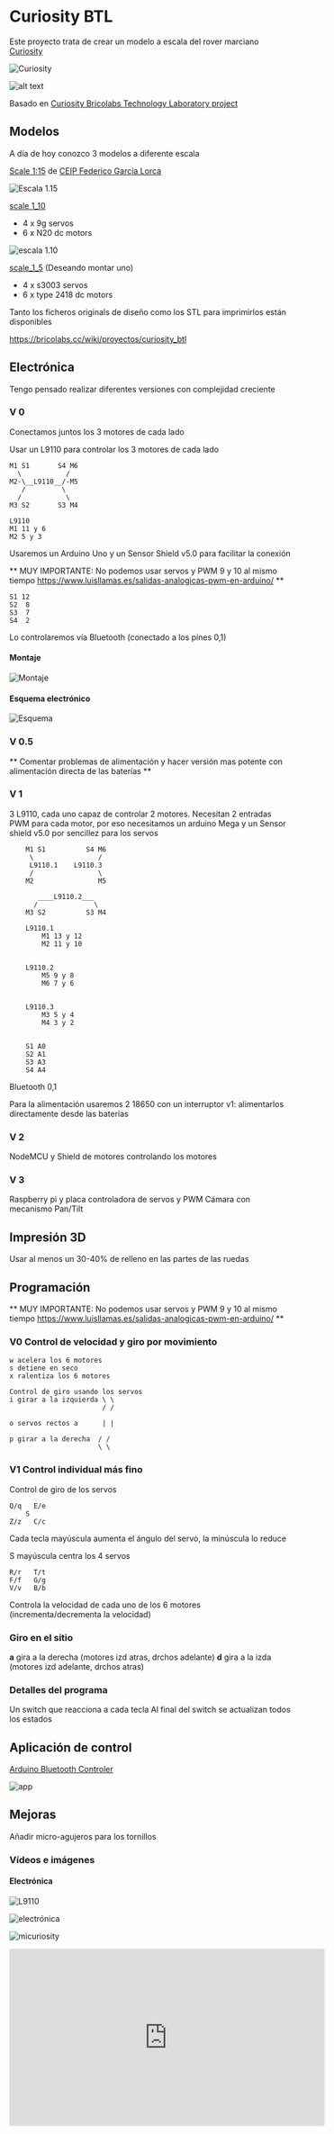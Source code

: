 # Curiosity BTL

Este proyecto trata de crear un modelo a escala del rover marciano [Curiosity](https://en.wikipedia.org/wiki/Curiosity_(rover))

![Curiosity](https://upload.wikimedia.org/wikipedia/commons/thumb/f/f3/Curiosity_Self-Portrait_at_%27Big_Sky%27_Drilling_Site.jpg/260px-Curiosity_Self-Portrait_at_%27Big_Sky%27_Drilling_Site.jpg)

![alt text](https://github.com/felixstdp/curiosity_btl/raw/master/randall_munroe_curiosity.jpg)

Basado en  [Curiosity Bricolabs Technology Laboratory project](https://bricolabs.cc/wiki/proyectos/curiosity_btl)

## Modelos

A día de hoy conozco 3 modelos a diferente escala

[Scale 1:15](https://www.thingiverse.com/thing:3432863) de [CEIP Federico García Lorca](http://unblogfantasticoenguevejar.blogspot.com/)

![Escala 1.15](https://cdn.thingiverse.com/renders/8c/d8/23/7b/d2/31d51dae61ead87122333f0cf6d42c45_preview_featured.jpg)

[scale 1_10](https://github.com/felixstdp/curiosity_btl/tree/master/scale_1_10)
- 4 x 9g servos
- 6 x N20 dc motors

![escala 1.10](https://bricolabs.cc/wiki/_media/proyectos/curiosity/curiosity_1_800.jpg?w=800&tok=0070ac)

[scale_1_5](https://github.com/felixstdp/curiosity_btl/tree/master/scale_1_5) (Deseando montar uno)
- 4 x s3003 servos
- 6 x type 2418 dc motors

Tanto los ficheros originals de diseño como los STL para imprimirlos están disponibles

https://bricolabs.cc/wiki/proyectos/curiosity_btl


## Electrónica

Tengo pensado realizar diferentes versiones con complejidad creciente

### V 0

Conectamos juntos los 3 motores de cada lado

Usar un L9110  para controlar los 3 motores de cada lado

    M1 S1       S4 M6
      \           /
    M2-\__L9110__/-M5
       /         \
      /           \
    M3 S2       S3 M4

    L9110
    M1 11 y 6
    M2 5 y 3

Usaremos un Arduino Uno y un Sensor Shield v5.0 para facilitar la conexión

** MUY IMPORTANTE: No podemos usar servos y PWM 9 y 10 al mismo tiempo https://www.luisllamas.es/salidas-analogicas-pwm-en-arduino/ **


    S1 12
    S2  8
    S3  7
    S4  2


Lo controlaremos vía Bluetooth  (conectado a los pines 0,1)

#### Montaje

![Montaje](https://github.com/javacasm/curiosity_btl/raw/master/images/Curiosity_v1_bb.png)

#### Esquema electrónico

![Esquema](https://github.com/javacasm/curiosity_btl/raw/master/images/Curiosity_v1_esquematico.png)

###  V 0.5

** Comentar problemas de alimentación y hacer versión mas potente con alimentación directa de las baterías **



### V 1

3 L9110, cada uno capaz de controlar 2 motores. Necesitan 2 entradas PWM para cada motor, por eso necesitamos un arduino Mega y un Sensor shield v5.0 por sencillez para los servos


        M1 S1          S4 M6
         \                /
         L9110.1    L9110.3
         /                \
        M2                M5

           ____L9110.2___    
          /              \  
        M3 S2          S3 M4

        L9110.1
            M1 13 y 12
            M2 11 y 10


        L9110.2
            M5 9 y 8
            M6 7 y 6


        L9110.3
            M3 5 y 4
            M4 3 y 2


        S1 A0
        S2 A1
        S3 A3
        S4 A4


Bluetooth 0,1

Para la alimentación usaremos 2 18650 con un interruptor
v1: alimentarlos directamente desde las baterías

### V 2

NodeMCU y Shield de motores controlando los motores


### V 3

Raspberry pi y placa controladora de servos y PWM
Cámara con mecanismo Pan/Tilt

## Impresión 3D

Usar al menos un 30-40% de relleno en las partes de las ruedas

## Programación

** MUY IMPORTANTE: No podemos usar servos y PWM 9 y 10 al mismo tiempo https://www.luisllamas.es/salidas-analogicas-pwm-en-arduino/ **

### V0 Control de velocidad y giro por movimiento
    w acelera los 6 motores
    s detiene en seco
    x ralentiza los 6 motores

    Control de giro usando los servos
    i girar a la izquierda \ \
                           / /

    o servos rectos a      | |

    p girar a la derecha  / /
                          \ \

### V1 Control individual más fino

Control de giro de los servos

    Q/q   E/e
        S
    Z/z   C/c

Cada tecla mayúscula aumenta el ángulo del servo, la minúscula lo reduce

S mayúscula centra los 4 servos


    R/r   T/t
    F/f   G/g
    V/v   B/b

Controla la velocidad de cada uno de los 6 motores (incrementa/decrementa la velocidad)

### Giro en el sitio

**a** gira a la derecha (motores izd atras, drchos adelante)
**d** gira a la izda (motores izd adelante, drchos atras)

### Detalles del programa

Un switch que reacciona a cada tecla
Al final del switch se actualizan todos los estados

## Aplicación de control

[Arduino Bluetooth Controler](https://play.google.com/store/apps/details?id=com.satech.arduinocontroller)

![app](https://lh3.googleusercontent.com/w5hcbVT0Vinb7l0EgoF5PAc19hzAlHsjR5Irn8Z4GbZGLmKYy48CdcFJ9B9OXuRxP8Q=w720-h310-rw)

## Mejoras

Añadir micro-agujeros para los tornillos

### Vídeos e imágenes

#### Electrónica

![L9110](./images/L9110.jpg)

![electrónica](./images/Electronica.jpg)

![micuriosity](./images/MiCuriosity.png)

<iframe width="560" height="315" src="https://www.youtube.com/embed/bJ5WHF31rxU" frameborder="0" allow="accelerometer; autoplay; encrypted-media; gyroscope; picture-in-picture" allowfullscreen></iframe>
